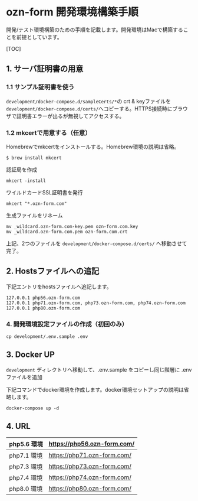 # ozn-form 開発環境構築手順

開発/テスト環境構築のための手順を記載します。開発環境はMacで構築することを前提としています。

[TOC]



## 1. サーバ証明書の用意

### 1.1 サンプル証明書を使う

`development/docker-compose.d/sampleCerts/*`の crt & keyファイルを `development/docker-compose.d/certs/`へコピーする。HTTPS接続時にブラウザで証明書エラーが出るが無視してアクセスする。

### 1.2 mkcertで用意する（任意）

Homebrewでmkcertをインストールする。Homebrew環境の説明は省略。

```
$ brew install mkcert
```

認証局を作成

```
mkcert -install
```

ワイルドカードSSL証明書を発行

```
mkcert "*.ozn-form.com"
```

生成ファイルをリネーム

```
mv _wildcard.ozn-form.com-key.pem ozn-form.com.key
mv _wildcard.ozn-form.com.pem ozn-form.com.crt 
```

上記、2つのファイルを `development/docker-compose.d/certs/` へ移動させて完了。



## 2. Hostsファイルへの追記

下記エントリをhostsファイルへ追記します。

```
127.0.0.1 php56.ozn-form.com
127.0.0.1 php71.ozn-form.com, php73.ozn-form.com, php74.ozn-form.com
127.0.0.1 php80.ozn-form.com
```

### 4. 開発環境設定ファイルの作成（初回のみ）
```
cp development/.env.sample .env
```

## 3. Docker UP

`development` ディレクトリへ移動して、.env.sample をコピーし同じ階層に .env ファイルを追加

下記コマンドでdocker環境を作成します。docker環境セットアップの説明は省略します。

```
docker-compose up -d
```


## 4. URL

| php5.6 環境 | https://php56.ozn-form.com/ |
| ----------- | --------------------------- |
| php7.1 環境 | https://php71.ozn-form.com/ |
| php7.3 環境 | https://php73.ozn-form.com/ |
| php7.4 環境 | https://php74.ozn-form.com/ |
| php8.0 環境 | https://php80.ozn-form.com/ |
